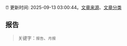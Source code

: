 :alarm_clock: 更新时间: 2025-09-13 03:00:44。[文章来源](/README.md)、[文章分类](/TAGS.md)

## 报告


> 关键字：`报告`、`月报`



